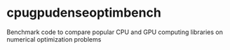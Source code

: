 # cpugpudenseoptimbench
Benchmark code to compare popular CPU and GPU computing libraries on numerical optimization problems
